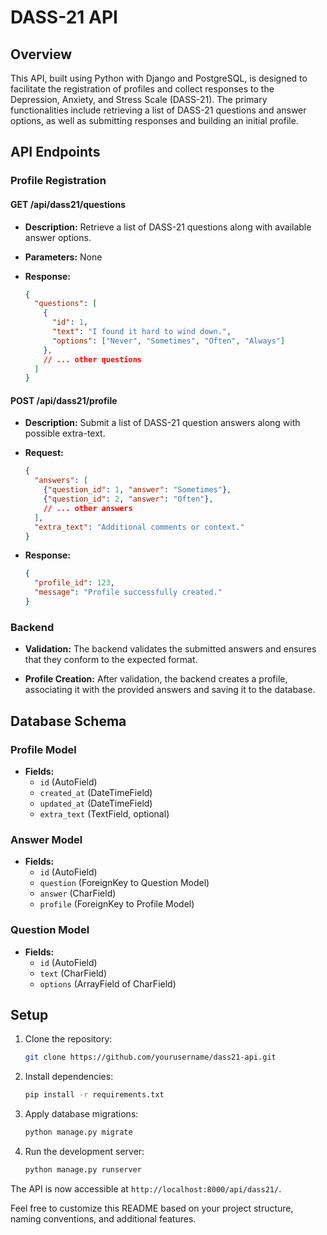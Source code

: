 # DASS-21 API

## Overview

This API, built using Python with Django and PostgreSQL, is designed to facilitate the registration of profiles and collect responses to the Depression, Anxiety, and Stress Scale (DASS-21). The primary functionalities include retrieving a list of DASS-21 questions and answer options, as well as submitting responses and building an initial profile.

## API Endpoints

### Profile Registration

#### GET /api/dass21/questions

- **Description:** Retrieve a list of DASS-21 questions along with available answer options.

- **Parameters:** None

- **Response:**
  ```json
  {
    "questions": [
      {
        "id": 1,
        "text": "I found it hard to wind down.",
        "options": ["Never", "Sometimes", "Often", "Always"]
      },
      // ... other questions
    ]
  }
  ```

#### POST /api/dass21/profile

- **Description:** Submit a list of DASS-21 question answers along with possible extra-text.

- **Request:**
  ```json
  {
    "answers": [
      {"question_id": 1, "answer": "Sometimes"},
      {"question_id": 2, "answer": "Often"},
      // ... other answers
    ],
    "extra_text": "Additional comments or context."
  }
  ```

- **Response:**
  ```json
  {
    "profile_id": 123,
    "message": "Profile successfully created."
  }
  ```

### Backend

- **Validation:** The backend validates the submitted answers and ensures that they conform to the expected format.

- **Profile Creation:** After validation, the backend creates a profile, associating it with the provided answers and saving it to the database.

## Database Schema

### Profile Model

- **Fields:**
  - `id` (AutoField)
  - `created_at` (DateTimeField)
  - `updated_at` (DateTimeField)
  - `extra_text` (TextField, optional)
  
### Answer Model

- **Fields:**
  - `id` (AutoField)
  - `question` (ForeignKey to Question Model)
  - `answer` (CharField)
  - `profile` (ForeignKey to Profile Model)

### Question Model

- **Fields:**
  - `id` (AutoField)
  - `text` (CharField)
  - `options` (ArrayField of CharField)

## Setup

1. Clone the repository:

   ```bash
   git clone https://github.com/yourusername/dass21-api.git
   ```

2. Install dependencies:

   ```bash
   pip install -r requirements.txt
   ```

3. Apply database migrations:

   ```bash
   python manage.py migrate
   ```

4. Run the development server:

   ```bash
   python manage.py runserver
   ```

The API is now accessible at `http://localhost:8000/api/dass21/`.

Feel free to customize this README based on your project structure, naming conventions, and additional features.
